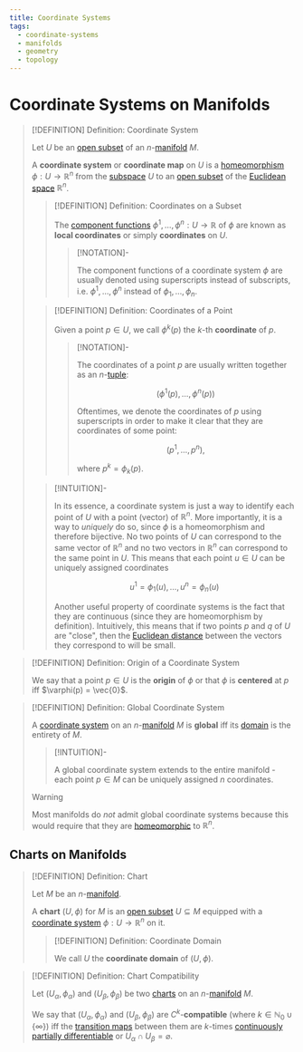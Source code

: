 ```yaml
---
title: Coordinate Systems
tags:
  - coordinate-systems
  - manifolds
  - geometry
  - topology
---
```


# Coordinate Systems on Manifolds

>[!DEFINITION] Definition: Coordinate System
>
>Let $U$ be an [open subset](../../../Topology/Topological%20Spaces.md) of an $n$-[manifold](../Manifolds.md) $M$.
>
>A **coordinate system** or **coordinate map** on $U$ is a [homeomorphism](../../../Topology/Continuity/Homeomorphisms/index.md) $\phi: U \to \mathbb{R}^n$ from the [subspace](../../../Topology/Topological%20Subspaces.md) $U$ to an [open subset](../../../Topology/Topological%20Spaces.md) of the [Euclidean space](../../../Analysis/Real%20Analysis/The%20Topology%20of%20Euclidean%20Space.md) $\mathbb{R}^n$.
>
>>[!DEFINITION] Definition: Coordinates on a Subset
>>
>>The [component functions](../../../Analysis/Real%20Analysis/Functions%20of%20the%20Real%20Numbers.md) $\phi^1, \dotsc, \phi^n: U \to \mathbb{R}$ of $\phi$ are known as **local coordinates** or simply **coordinates** on $U$.
>>
>>>[!NOTATION]-
>>>
>>>The component functions of a coordinate system $\phi$ are usually denoted using superscripts instead of subscripts, i.e. $\phi^1, \dotsc, \phi^n$ instead of $\phi_1, \dotsc, \phi_n$.
>>>
>>
>
>>[!DEFINITION] Definition: Coordinates of a Point
>>
>>Given a point $p \in U$, we call $\phi^k(p)$ the $k$-th **coordinate** of $p$.
>>
>>>[!NOTATION]-
>>>
>>>The coordinates of a point $p$ are usually written together as an $n$-[tuple](../../../Set%20Theory/Tuples.md):
>>>
>>>$$
>>>(\phi^1(p), \dotsc, \phi^n(p))
>>>$$
>>>
>>>Oftentimes, we denote the coordinates of $p$ using superscripts in order to make it clear that they are coordinates of some point:
>>>
>>>$$
>>>(p^1, \dotsc, p^n),
>>>$$
>>>
>>>where $p^k = \phi_k(p)$.
>>>
>>
>
>>[!INTUITION]-
>>
>>In its essence, a coordinate system is just a way to identify each point of $U$ with a point (vector) of $\mathbb{R}^n$. More importantly, it is a way to *uniquely* do so, since $\phi$ is a homeomorphism and therefore bijective. No two points of $U$ can correspond to the same vector of $\mathbb{R}^n$ and no two vectors in $\mathbb{R}^n$ can correspond to the same point in $U$. This means that each point $u \in U$ can be uniquely assigned coordinates
>>
>>$$
>>u^1 = \phi_1(u), \dotsc, u^n = \phi_n(u)
>>$$
>>
>>Another useful property of coordinate systems is the fact that they are continuous (since they are homeomorphism by definition). Intuitively, this means that if two points $p$ and $q$ of $U$ are "close", then the [Euclidean distance](../../../Algebra/Linear%20Algebra/Vector%20Spaces/Inner%20Product%20Spaces/Euclidean%20Distance.md) between the vectors they correspond to will be small.
>>
>


>[!DEFINITION] Definition: Origin of a Coordinate System
>
>We say that a point $p \in U$ is the **origin** of $\phi$ or that $\phi$ is **centered** at $p$ iff $\varphi(p) = \vec{0}$.
>

>[!DEFINITION] Definition: Global Coordinate System
>
>A [coordinate system](index.md) on an $n$-[manifold](../Manifolds.md) $M$ is **global** iff its [domain](../../../Analysis/Functions/Functions.md) is the entirety of $M$.
>
>>[!INTUITION]-
>>
>>A global coordinate system extends to the entire manifold - each point $p \in M$ can be uniquely assigned $n$ coordinates.
>>
>
>>[!WARNING]
>>
>>Most manifolds do *not* admit global coordinate systems because this would require that they are [homeomorphic](../../../Topology/Continuity/Homeomorphisms/Homeomorphic%20Spaces.md) to $\mathbb{R}^n$.
>>
>

## Charts on Manifolds

>[!DEFINITION] Definition: Chart
>
>Let $M$ be an $n$-[manifold](../Manifolds.md).
>
>A **chart** $(U, \phi)$ for $M$ is an [open subset](../../../Topology/Topological%20Spaces.md) $U \subseteq M$ equipped with a [coordinate system](index.md) $\phi: U \to \mathbb{R}^n$ on it.
>
>>[!DEFINITION] Definition: Coordinate Domain
>>
>>We call $U$ the **coordinate domain** of $(U, \phi)$.
>>
>

>[!DEFINITION] Definition: Chart Compatibility
>
>Let $(U_{\alpha}, \phi_{\alpha})$ and $(U_{\beta}, \phi_{\beta})$ be two [charts](index.md) on an $n$-[manifold](../Manifolds.md) $M$.
>
>We say that $(U_{\alpha}, \phi_{\alpha})$ and $(U_{\beta}, \phi_{\beta})$ are $C^k$-**compatible** (where $k \in \mathbb{N}_0\cup \{\infty\}$) iff the [transition maps](Transition%20Maps.md) between them are $k$-times [continuously partially differentiable](../../../Analysis/Real%20Analysis/Real%20Vector%20Functions/Differentiation/Partial%20Derivatives%20of%20Real%20Vector%20Functions.md) or $U_{\alpha} \cap U_{\beta} = \varnothing$. 
>

